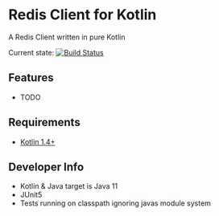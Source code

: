 # Redis Client for Kotlin

A Redis Client written in pure Kotlin

Current state: [![Build Status](https://travis-ci.com/confinitum/redis-client.svg)](https://travis-ci.com/confinitum/redis-client)

## Features

* TODO

## Requirements

* [Kotlin 1.4+](https://kotlinlang.org/)

## Developer Info

* Kotlin & Java target is Java 11
* JUnit5 
* Tests running on classpath ignoring javas module system

